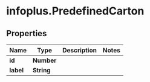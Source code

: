 # infoplus.PredefinedCarton

## Properties
Name | Type | Description | Notes
------------ | ------------- | ------------- | -------------
**id** | **Number** |  | 
**label** | **String** |  | 


